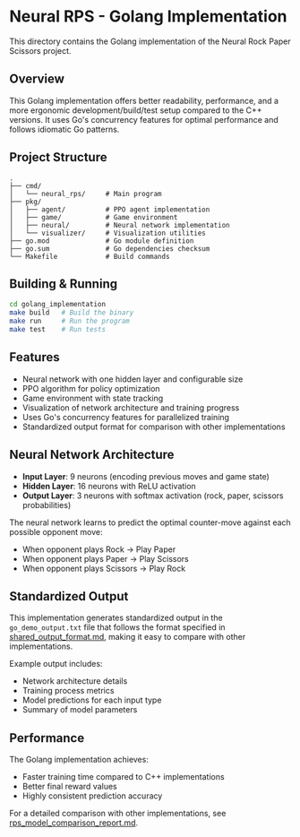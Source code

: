 # Neural RPS - Golang Implementation

This directory contains the Golang implementation of the Neural Rock Paper Scissors project.

## Overview

This Golang implementation offers better readability, performance, and a more ergonomic development/build/test setup compared to the C++ versions. It uses Go's concurrency features for optimal performance and follows idiomatic Go patterns.

## Project Structure

```
.
├── cmd/
│   └── neural_rps/     # Main program
├── pkg/
│   ├── agent/          # PPO agent implementation
│   ├── game/           # Game environment
│   ├── neural/         # Neural network implementation
│   └── visualizer/     # Visualization utilities
├── go.mod              # Go module definition
├── go.sum              # Go dependencies checksum
└── Makefile            # Build commands
```

## Building & Running

```bash
cd golang_implementation
make build   # Build the binary
make run     # Run the program
make test    # Run tests
```

## Features

- Neural network with one hidden layer and configurable size
- PPO algorithm for policy optimization
- Game environment with state tracking
- Visualization of network architecture and training progress
- Uses Go's concurrency features for parallelized training
- Standardized output format for comparison with other implementations

## Neural Network Architecture

- **Input Layer**: 9 neurons (encoding previous moves and game state)
- **Hidden Layer**: 16 neurons with ReLU activation
- **Output Layer**: 3 neurons with softmax activation (rock, paper, scissors probabilities)

The neural network learns to predict the optimal counter-move against each possible opponent move:
- When opponent plays Rock → Play Paper
- When opponent plays Paper → Play Scissors
- When opponent plays Scissors → Play Rock

## Standardized Output

This implementation generates standardized output in the `go_demo_output.txt` file that follows the format specified in [shared_output_format.md](../shared_output_format.md), making it easy to compare with other implementations.

Example output includes:
- Network architecture details
- Training process metrics
- Model predictions for each input type
- Summary of model parameters

## Performance

The Golang implementation achieves:
- Faster training time compared to C++ implementations
- Better final reward values
- Highly consistent prediction accuracy

For a detailed comparison with other implementations, see [rps_model_comparison_report.md](../rps_model_comparison_report.md). 